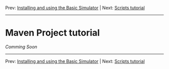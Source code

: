Prev: [Installing and using the Basic Simulator](docs/usage.md)    |    Next: [Scripts tutorial](docs/scripts.md)

---


# Maven Project tutorial

*Comming Soon*


---

Prev: [Installing and using the Basic Simulator](docs/usage.md)    |    Next: [Scripts tutorial](docs/scripts.md)
